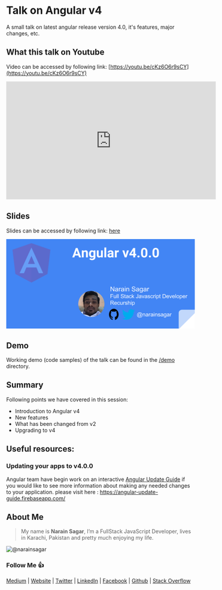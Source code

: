 # Talk on Angular v4

A small talk on latest angular release version 4.0, it's features, major changes, etc.

## What this talk on Youtube

Video can be accessed by following link: [https://youtu.be/cKz6O6r9sCY](https://youtu.be/cKz6O6r9sCY)

<iframe width="560" height="315" src="https://www.youtube.com/embed/cKz6O6r9sCY" frameborder="0" allowfullscreen></iframe>

## Slides

Slides can be accessed by following link: [here](https://docs.google.com/presentation/d/1j_-hN12xylHgbajVlik4GlEptAYNnkKNFGeBqykMPW4/edit#slide=id.p)

![welcome](screen.png)

## Demo

Working demo (code samples) of the talk can be found in the [/demo](/demo) directory.

## Summary

Following points we have covered in this session:

* Introduction to Angular v4
* New features
* What has been changed from v2
* Upgrading to v4

## Useful resources:

### Updating your apps to v4.0.0

Angular team have begin work on an interactive [Angular Update Guide](https://angular-update-guide.firebaseapp.com/) if you would like to see more information about making any needed changes to your application. please visit here : https://angular-update-guide.firebaseapp.com/


## About Me

> My name is **Narain Sagar**, I’m a FullStack JavaScript Developer, lives in  Karachi, Pakistan and pretty much enjoying my life.

![@narainsagar](https://avatars0.githubusercontent.com/narainsagar?&s=128)

### Follow Me 👍

[Medium](http://blog.narainsagar.com/) | 
[Website](http://narainsagar.com/) | 
[Twitter](https://twitter.com/narainsagar) | 
[LinkedIn](https://www.linkedin.com/pk/narainsagar) | 
[Facebook](https://facebook.com/NarainSagarPage) | 
[Github](https://github.com/narainsagar) | 
[Stack Overflow](www.stackoverflow.com/users/5228251/narainsagar)